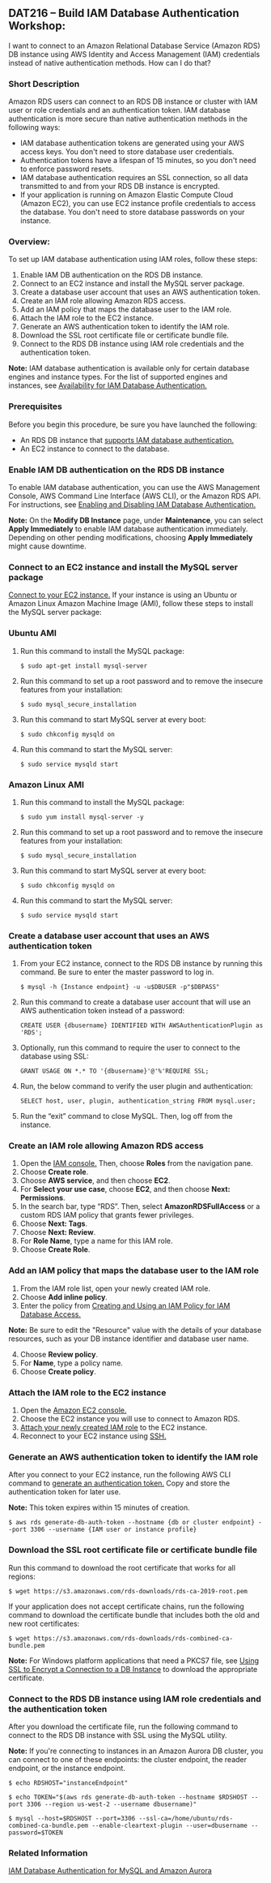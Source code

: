 ## DAT216 – Build IAM Database Authentication Workshop: 

I want to connect to an Amazon Relational Database Service (Amazon RDS) DB instance using AWS Identity and Access Management (IAM) credentials instead of native authentication methods. How can I do that?

### Short Description
Amazon RDS users can connect to an RDS DB instance or cluster with IAM user or role credentials and an authentication token. IAM database authentication is more secure than native authentication methods in the following ways:

  * IAM database authentication tokens are generated using your AWS access keys. You don't need to store database user credentials.
  * Authentication tokens have a lifespan of 15 minutes, so you don't need to enforce password resets.
  * IAM database authentication requires an SSL connection, so all data transmitted to and from your RDS DB instance is encrypted.
  * If your application is running on Amazon Elastic Compute Cloud (Amazon EC2), you can use EC2 instance profile credentials to access the database. You don't need to store database passwords on your instance.

### Overview: 
To set up IAM database authentication using IAM roles, follow these steps:
1.	Enable IAM DB authentication on the RDS DB instance.
2.	Connect to an EC2 instance and install the MySQL server package.
3.	Create a database user account that uses an AWS authentication token.
4.	Create an IAM role allowing Amazon RDS access.
5.	Add an IAM policy that maps the database user to the IAM role.
6.	Attach the IAM role to the EC2 instance.
7.	Generate an AWS authentication token to identify the IAM role.
8.	Download the SSL root certificate file or certificate bundle file.
9.	Connect to the RDS DB instance using IAM role credentials and the authentication token.

**Note:** IAM database authentication is available only for certain database engines and instance types. For the list of supported engines and instances, see [Availability for IAM Database Authentication.](https://docs.aws.amazon.com/AmazonRDS>>>/latest/UserGuide/UsingWithRDS.IAMDBAuth.html#UsingWithRDS.IAMDBAuth.Availability)

### Prerequisites  
Before you begin this procedure, be sure you have launched the following:

  * An RDS DB instance that [supports IAM database authentication.](https://docs.aws.amazon.com/AmazonRDS/latest/UserGuide/UsingWithRDS.IAMDBAuth.html#UsingWithRDS.IAMDBAuth.Availability)
  * An EC2 instance to connect to the database.

### Enable IAM DB authentication on the RDS DB instance
To enable IAM database authentication, you can use the AWS Management Console, AWS Command Line Interface (AWS CLI), or the Amazon RDS API.
For instructions, see [Enabling and Disabling IAM Database Authentication.](https://docs.aws.amazon.com/AmazonRDS/latest/UserGuide/UsingWithRDS.IAMDBAuth.Enabling.html)

**Note:** On the **Modify DB Instance** page, under **Maintenance**, you can select **Apply Immediately** to enable IAM database authentication immediately. Depending on other pending modifications, choosing **Apply Immediately** might cause downtime.

### Connect to an EC2 instance and install the MySQL server package
[Connect to your EC2 instance.](https://docs.aws.amazon.com/AWSEC2/latest/UserGuide/AccessingInstancesLinux.html) If your instance is using an Ubuntu or Amazon Linux Amazon Machine Image (AMI), follow these steps to install the MySQL server package:

### Ubuntu AMI
1. Run this command to install the MySQL package:

   `$ sudo apt-get install mysql-server`

2. Run this command to set up a root password and to remove the insecure features from your installation:

   `$ sudo mysql_secure_installation`

3. Run this command to start MySQL server at every boot:

   `$ sudo chkconfig mysqld on`

4. Run this command to start the MySQL server:

   `$ sudo service mysqld start`

### Amazon Linux AMI
1. Run this command to install the MySQL package:

   `$ sudo yum install mysql-server -y`

2. Run this command to set up a root password and to remove the insecure features from your installation:

   `$ sudo mysql_secure_installation`

3. Run this command to start MySQL server at every boot:

   `$ sudo chkconfig mysqld on`

4. Run this command to start the MySQL server:

   `$ sudo service mysqld start`

### Create a database user account that uses an AWS authentication token
1. From your EC2 instance, connect to the RDS DB instance by running this command. Be sure to enter the master password to log in.

   `$ mysql -h {Instance endpoint} -u -u$DBUSER -p"$DBPASS"`

2. Run this command to create a database user account that will use an AWS authentication token instead of a password:

   `CREATE USER {dbusername} IDENTIFIED WITH AWSAuthenticationPlugin as 'RDS';`  

3. Optionally, run this command to require the user to connect to the database using SSL:

   `GRANT USAGE ON *.* TO '{dbusername}'@'%'REQUIRE SSL;`  

4. Run, the below command to verify the user plugin and authentication: 

   `SELECT host, user, plugin, authentication_string FROM mysql.user;`  

5.  Run the “exit” command to close MySQL. Then, log off from the instance.

### Create an IAM role allowing Amazon RDS access
1.	Open the [IAM console.](https://console.aws.amazon.com/iam/) Then, choose **Roles** from the navigation pane. 
2.	Choose **Create role**.
3.	Choose **AWS service**, and then choose **EC2**.
4.	For **Select your use case**, choose **EC2**, and then choose **Next: Permissions**.
5.	In the search bar, type “RDS”. Then, select **AmazonRDSFullAccess** or a custom RDS IAM policy that grants fewer privileges.
6.	Choose **Next: Tags**. 
7.	Choose **Next: Review**.
8.	For **Role Name**, type a name for this IAM role.
9.	Choose **Create Role**.

### Add an IAM policy that maps the database user to the IAM role
1.	From the IAM role list, open your newly created IAM role.
2.	Choose **Add inline policy**.
3.	Enter the policy from [Creating and Using an IAM Policy for IAM Database Access.](http://docs.aws.amazon.com/AmazonRDS/latest/UserGuide/UsingWithRDS.IAMDBAuth.IAMPolicy.html) 

**Note:** Be sure to edit the "Resource" value with the details of your database resources, such as your DB instance identifier and database user name.

4.	Choose **Review policy**.
5.	For **Name**, type a policy name.
6.	Choose **Create policy**.

### Attach the IAM role to the EC2 instance
1.	Open the [Amazon EC2 console.](https://console.aws.amazon.com/ec2/)
2.	Choose the EC2 instance you will use to connect to Amazon RDS.
3.	[Attach your newly created IAM role](http://docs.aws.amazon.com/AWSEC2/latest/UserGuide/iam-roles-for-amazon-ec2.html#attach-iam-role) to the EC2 instance.
4.	Reconnect to your EC2 instance using [SSH.](https://docs.aws.amazon.com/AWSEC2/latest/UserGuide/AccessingInstancesLinux.html)

### Generate an AWS authentication token to identify the IAM role
After you connect to your EC2 instance, run the following AWS CLI command to [generate an authentication token.](http://docs.aws.amazon.com/AmazonRDS/latest/UserGuide/UsingWithRDS.IAMDBAuth.Connecting.AWSCLI.html#UsingWithRDS.IAMDBAuth.Connecting.AWSCLI.AuthToken) Copy and store the authentication token for later use.

**Note:** This token expires within 15 minutes of creation.

   `$ aws rds generate-db-auth-token --hostname {db or cluster endpoint} --port 3306 --username {IAM user or instance profile}`

### Download the SSL root certificate file or certificate bundle file
Run this command to download the root certificate that works for all regions:

   `$ wget https://s3.amazonaws.com/rds-downloads/rds-ca-2019-root.pem`

If your application does not accept certificate chains, run the following command to download the certificate bundle that includes both the old and new root certificates:

   `$ wget https://s3.amazonaws.com/rds-downloads/rds-combined-ca-bundle.pem`

**Note:** For Windows platform applications that need a PKCS7 file, see [Using SSL to Encrypt a Connection to a DB Instance](http://docs.aws.amazon.com/AmazonRDS/latest/UserGuide/UsingWithRDS.SSL.html) to download the appropriate certificate.

### Connect to the RDS DB instance using IAM role credentials and the authentication token
After you download the certificate file, run the following command to connect to the RDS DB instance with SSL using the MySQL utility.

**Note:** If you're connecting to instances in an Amazon Aurora DB cluster, you can connect to one of these endpoints: the cluster endpoint, the reader endpoint, or the instance endpoint.
   
   `$ echo RDSHOST="instanceEndpoint"`
   
   `$ echo TOKEN="$(aws rds generate-db-auth-token --hostname $RDSHOST --port 3306 --region us-west-2 --username dbusername)"`
   
   `$ mysql --host=$RDSHOST --port=3306 --ssl-ca=/home/ubuntu/rds-combined-ca-bundle.pem --enable-cleartext-plugin --user=dbusername --password=$TOKEN`

### Related Information
[IAM Database Authentication for MySQL and Amazon Aurora](http://docs.aws.amazon.com/AmazonRDS/latest/UserGuide/UsingWithRDS.IAMDBAuth.html)



